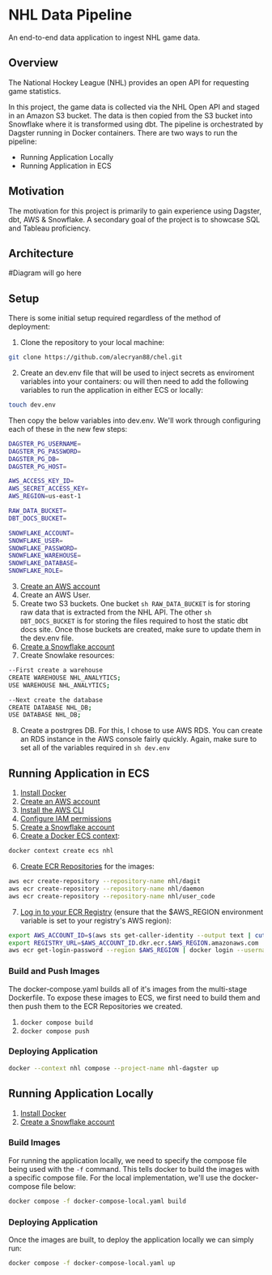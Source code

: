 # NHL Data Pipeline

An end-to-end data application to ingest NHL game data.

## Overview

The National Hockey League (NHL) provides an open API for requesting game statistics.

In this project, the game data is collected via the NHL Open API and staged in an Amazon S3 bucket. The data is then copied from the S3 bucket into Snowflake where it is transformed using dbt. The pipeline is orchestrated by Dagster running in Docker containers. There are two ways to run the pipeline: 
- Running Application Locally
- Running Application in ECS

## Motivation

The motivation for this project is primarily to gain experience using Dagster, dbt, AWS & Snowflake. A secondary goal of the project is to showcase SQL and Tableau proficiency. 

## Architecture
#Diagram will go here

## Setup
There is some initial setup required regardless of the method of deployment: 
1. Clone the repository to your local machine: 
```sh
git clone https://github.com/alecryan88/chel.git
```
2. Create an dev.env file that will be used to inject secrets as enviroment variables into your containers: 
ou will then need to add the following variables to run the application in either ECS or locally: 
```sh 
touch dev.env
```
Then copy the below variables into dev.env. We'll work through configuring each of these in the new few steps:
```sh
DAGSTER_PG_USERNAME=
DAGSTER_PG_PASSWORD=
DAGSTER_PG_DB=
DAGSTER_PG_HOST=

AWS_ACCESS_KEY_ID=
AWS_SECRET_ACCESS_KEY=
AWS_REGION=us-east-1

RAW_DATA_BUCKET=
DBT_DOCS_BUCKET=

SNOWFLAKE_ACCOUNT=
SNOWFLAKE_USER=
SNOWFLAKE_PASSWORD=
SNOWFLAKE_WAREHOUSE=
SNOWFLAKE_DATABASE=
SNOWFLAKE_ROLE=
```
3. [Create an AWS account](https://aws.amazon.com/premiumsupport/knowledge-center/create-and-activate-aws-account/) 
4. Create an AWS User. 
5. Create two S3 buckets. One bucket ```sh RAW_DATA_BUCKET``` is for storing raw data that is extracted from the NHL API. The other ```sh   DBT_DOCS_BUCKET``` is for storing the files required to host the static dbt docs site. Once those buckets are created, make sure to update them in the dev.env file. 
6. [Create a Snowflake account](https://signup.snowflake.com/)
7. Create Snowlake resources:
```sh
--First create a warehouse
CREATE WAREHOUSE NHL_ANALYTICS;
USE WAREHOUSE NHL_ANALYTICS;

--Next create the database
CREATE DATABASE NHL_DB;
USE DATABASE NHL_DB;
```
8. Create a postrgres DB. For this, I chose to use AWS RDS. You can create an RDS instance in the AWS console fairly quickly. Again, make sure to set all of the variables required in ```sh dev.env```


## Running Application in ECS

1. [Install Docker](https://docs.docker.com/cloud/ecs-integration/#prerequisites)
2. [Create an AWS account](https://aws.amazon.com/premiumsupport/knowledge-center/create-and-activate-aws-account/)
3. [Install the AWS CLI](https://docs.aws.amazon.com/cli/latest/userguide/cli-chap-install.html)
4. [Configure IAM permissions](https://docs.docker.com/cloud/ecs-integration/#requirements)
5. [Create a Snowflake account](https://signup.snowflake.com/)
6. [Create a Docker ECS context](https://docs.docker.com/cloud/ecs-integration/#create-aws-context):
  ```sh
docker context create ecs nhl
  ```
6. [Create ECR Repositories](https://docs.aws.amazon.com/cli/latest/reference/ecr/create-repository.html) for the images:
  ```sh
  aws ecr create-repository --repository-name nhl/dagit
  aws ecr create-repository --repository-name nhl/daemon
  aws ecr create-repository --repository-name nhl/user_code
  ```
7. [Log in to your ECR Registry](https://docs.aws.amazon.com/AmazonECR/latest/userguide/getting-started-cli.html) (ensure that the $AWS_REGION environment variable is set to your registry's AWS region):
  ```sh
  export AWS_ACCOUNT_ID=$(aws sts get-caller-identity --output text | cut -f1)
  export REGISTRY_URL=$AWS_ACCOUNT_ID.dkr.ecr.$AWS_REGION.amazonaws.com
  aws ecr get-login-password --region $AWS_REGION | docker login --username AWS --password-stdin $REGISTRY_URL
  ```

### Build and Push Images

The docker-compose.yaml builds all of it's images from the multi-stage Dockerfile. To expose these images to ECS, we first need to build them and then push them to the ECR Repositories we created. 

1. `docker compose build`
2. `docker compose push`


### Deploying Application 

```sh
docker --context nhl compose --project-name nhl-dagster up
```

## Running Application Locally 
1. [Install Docker](https://docs.docker.com/cloud/ecs-integration/#prerequisites)
2. [Create a Snowflake account](https://signup.snowflake.com/)

### Build Images

For running the application locally, we need to specify the compose file being used with the ```-f``` command. This tells docker to build the images with a specific compose file. For the local implementation, we'll use the docker-compose file below: 
```sh
docker compose -f docker-compose-local.yaml build 
```

### Deploying Application 
Once the images are built, to deploy the application locally we can simply run: 
```sh
docker compose -f docker-compose-local.yaml up
```
